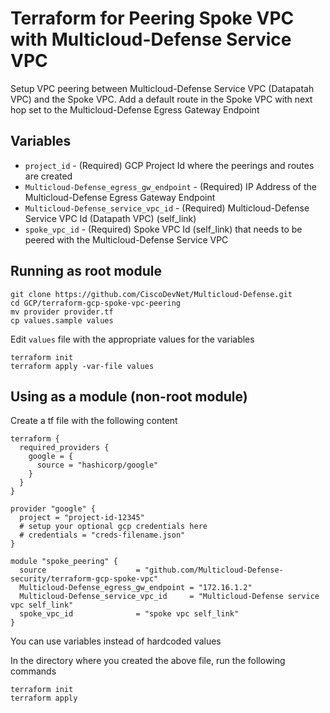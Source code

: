# Terraform for Peering Spoke VPC with Multicloud-Defense Service VPC
Setup VPC peering between Multicloud-Defense Service VPC (Datapatah VPC) and the Spoke VPC. Add a default route in the Spoke VPC with next hop set to the Multicloud-Defense Egress Gateway Endpoint

## Variables

* `project_id` - (Required) GCP Project Id where the peerings and routes are created
* `Multicloud-Defense_egress_gw_endpoint` - (Required) IP Address of the Multicloud-Defense Egress Gateway Endpoint
* `Multicloud-Defense_service_vpc_id` - (Required) Multicloud-Defense Service VPC Id (Datapath VPC) (self_link)
* `spoke_vpc_id` - (Required) Spoke VPC Id (self_link) that needs to be peered with the Multicloud-Defense Service VPC

## Running as root module
```
git clone https://github.com/CiscoDevNet/Multicloud-Defense.git
cd GCP/terraform-gcp-spoke-vpc-peering
mv provider provider.tf
cp values.sample values
```

Edit `values` file with the appropriate values for the variables

```
terraform init
terraform apply -var-file values
```

## Using as a module (non-root module)

Create a tf file with the following content

```hcl
terraform {
  required_providers {
    google = {
      source = "hashicorp/google"
    }
  }
}

provider "google" {
  project = "project-id-12345"
  # setup your optional gcp credentials here
  # credentials = "creds-filename.json"
}

module "spoke_peering" {
  source                    = "github.com/Multicloud-Defense-security/terraform-gcp-spoke-vpc"
  Multicloud-Defense_egress_gw_endpoint = "172.16.1.2"
  Multicloud-Defense_service_vpc_id     = "Multicloud-Defense service vpc self_link"
  spoke_vpc_id              = "spoke vpc self_link"
}
```

You can use variables instead of hardcoded values

In the directory where you created the above file, run the following commands

```
terraform init
terraform apply
```
